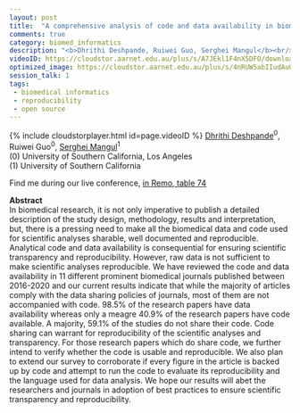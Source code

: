 ```yaml
---
layout: post
title:  "A comprehensive analysis of code and data availability in biomedical research"
comments: true
category: biomed_informatics
description: "<b>Dhrithi Deshpande, Ruiwei Guo, Serghei Mangul</b><br/>In biomedical research, it is not only imperative ..."
videoID: https://cloudstor.aarnet.edu.au/plus/s/A7JEkl1F4nX5DFO/download
optimized_image: https://cloudstor.aarnet.edu.au/plus/s/4nRUW5abIIudAuO/download
session_talk: 1
tags:
 - biomedical informatics
 - reproducibility
 - open source
---
```

{% include cloudstorplayer.html id=page.videoID %}
<u>Dhrithi Deshpande</u><sup>0</sup>, Ruiwei Guo<sup>0</sup>, [Serghei Mangul](http://sergheimangul.com)<sup>1</sup><br/>
\(0\) University of Southern California, Los Angeles<br/>
\(1\) University of Southern California

Find me during our live conference, [in Remo, table 74](https://remo.co)

<b>Abstract</b><br/>
In biomedical research, it is not only imperative to publish a detailed description of the study design, methodology, results and interpretation, but, there is a pressing need to make all the biomedical data and code used for scientific analyses sharable, well documented and reproducible. Analytical code and data availability is consequential for ensuring scientific transparency and reproducibility. However, raw data is not sufficient to make scientific analyses reproducible. We have reviewed the code and data availability in 11 different prominent biomedical journals published between 2016-2020 and our current results indicate that while the majority of articles comply with the data sharing policies of journals, most of them are not accompanied with code. 98.5% of the research papers have data availability whereas only a meagre 40.9% of the research papers have code available. A majority, 59.1% of the studies do not share their code. Code sharing can warrant for reproducibility of the scientific analyses and transparency. For those research papers which do share code, we further intend to verify whether the code is usable and reproducible. We also plan to extend our survey to corroborate if every figure in the article is backed up by code and attempt to run the code to evaluate its reproducibility and the language used for data analysis. We hope our results will abet the researchers and journals in adoption of best practices to ensure scientific transparency and reproducibility.
